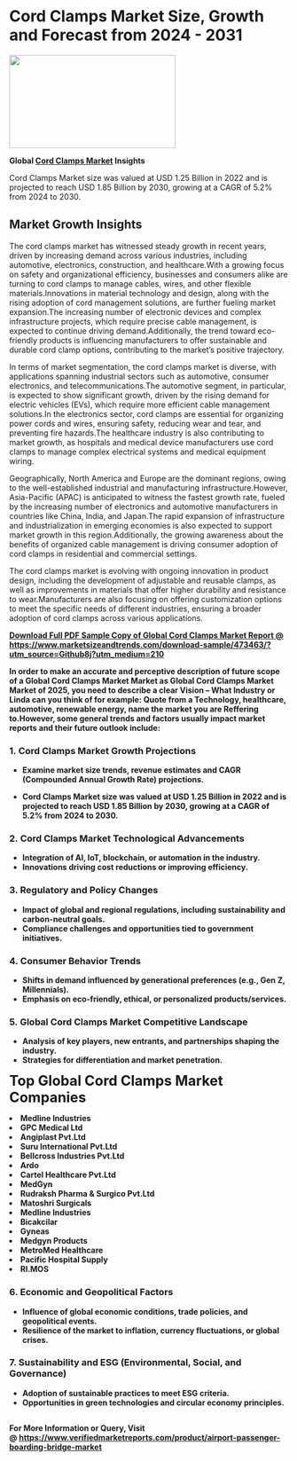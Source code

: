 <H1>Cord Clamps Market Size, Growth and Forecast from 2024 - 2031</H1><img class="aligncenter size-medium wp-image-584254" src="https://thirdeyenews.in/wp-content/uploads/2024/09/Global-Market-Research-300x168.jpeg" alt="" width="300" height="168" /><p><strong>Global&nbsp;<a href="https://www.marketsizeandtrends.com/download-sample/473463/?utm_source=Github8j?utm_medium=210">Cord Clamps Market</a> Insights</strong></p><p>Cord Clamps Market size was valued at USD 1.25 Billion in 2022 and is projected to reach USD 1.85 Billion by 2030, growing at a CAGR of 5.2% from 2024 to 2030.</p><p><h2>Market Growth Insights</h2> <p>The cord clamps market has witnessed steady growth in recent years, driven by increasing demand across various industries, including automotive, electronics, construction, and healthcare.With a growing focus on safety and organizational efficiency, businesses and consumers alike are turning to cord clamps to manage cables, wires, and other flexible materials.Innovations in material technology and design, along with the rising adoption of cord management solutions, are further fueling market expansion.The increasing number of electronic devices and complex infrastructure projects, which require precise cable management, is expected to continue driving demand.Additionally, the trend toward eco-friendly products is influencing manufacturers to offer sustainable and durable cord clamp options, contributing to the market’s positive trajectory.</p> <p><strong><a href="#"></a></strong></p> <p>In terms of market segmentation, the cord clamps market is diverse, with applications spanning industrial sectors such as automotive, consumer electronics, and telecommunications.The automotive segment, in particular, is expected to show significant growth, driven by the rising demand for electric vehicles (EVs), which require more efficient cable management solutions.In the electronics sector, cord clamps are essential for organizing power cords and wires, ensuring safety, reducing wear and tear, and preventing fire hazards.The healthcare industry is also contributing to market growth, as hospitals and medical device manufacturers use cord clamps to manage complex electrical systems and medical equipment wiring.</p> <p>Geographically, North America and Europe are the dominant regions, owing to the well-established industrial and manufacturing infrastructure.However, Asia-Pacific (APAC) is anticipated to witness the fastest growth rate, fueled by the increasing number of electronics and automotive manufacturers in countries like China, India, and Japan.The rapid expansion of infrastructure and industrialization in emerging economies is also expected to support market growth in this region.Additionally, the growing awareness about the benefits of organized cable management is driving consumer adoption of cord clamps in residential and commercial settings.</p> <p>The cord clamps market is evolving with ongoing innovation in product design, including the development of adjustable and reusable clamps, as well as improvements in materials that offer higher durability and resistance to wear.Manufacturers are also focusing on offering customization options to meet the specific needs of different industries, ensuring a broader adoption of cord clamps across various applications.</p> <p><strong><a href="#"></p><p><span class=""><strong>Download Full PDF Sample Copy of Global Cord Clamps Market Report</strong> @ <a href="https://www.marketsizeandtrends.com/download-sample/473463/?utm_source=Github8j?utm_medium=210" target="_blank">https://www.marketsizeandtrends.com/download-sample/473463/?utm_source=Github8j?utm_medium=210</a></span></p><p>In order to make an accurate and perceptive description of future scope of a Global&nbsp;Cord Clamps Market Market as Global&nbsp;Cord Clamps Market Market of 2025, you need to describe a clear Vision &ndash; What Industry or Linda can you think of for example: Quote from a Technology, healthcare, automotive, renewable energy, name the market you are Reffering to.However, some general trends and factors usually impact market reports and their future outlook include:</p><h3>1.&nbsp;<strong>Cord Clamps Market Growth Projections</strong></h3><ul><li>Examine market size trends, revenue estimates and CAGR (Compounded Annual Growth Rate) projections.</li><li><p>Cord Clamps Market size was valued at USD 1.25 Billion in 2022 and is projected to reach USD 1.85 Billion by 2030, growing at a CAGR of 5.2% from 2024 to 2030.</p></li></ul><h3>2.&nbsp;<strong>Cord Clamps Market Technological Advancements</strong></h3><ul><li>Integration of AI, IoT, blockchain, or automation in the industry.</li><li>Innovations driving cost reductions or improving efficiency.</li></ul><h3>3.&nbsp;<strong>Regulatory and Policy Changes</strong></h3><ul><li>Impact of global and regional regulations, including sustainability and carbon-neutral goals.</li><li>Compliance challenges and opportunities tied to government initiatives.</li></ul><h3>4.&nbsp;<strong>Consumer Behavior Trends</strong></h3><ul><li>Shifts in demand influenced by generational preferences (e.g., Gen Z, Millennials).</li><li>Emphasis on eco-friendly, ethical, or personalized products/services.</li></ul><h3>5.&nbsp;<strong>Global Cord Clamps Market Competitive Landscape</strong></h3><ul><li>Analysis of key players, new entrants, and partnerships shaping the industry.</li><li>Strategies for differentiation and market penetration.</li></ul><p data-pm-slice="1 1 []"><span style="color: inherit; font-family: inherit; font-size: 25px;">Top Global Cord Clamps Market Companies</span></p><div class="" data-test-id=""><p><li>Medline Industries</li><li> GPC Medical Ltd</li><li> Angiplast Pvt.Ltd</li><li> Suru International Pvt.Ltd</li><li> Bellcross Industries Pvt.Ltd</li><li> Ardo</li><li> Cartel Healthcare Pvt.Ltd</li><li> MedGyn</li><li> Rudraksh Pharma & Surgico Pvt.Ltd</li><li> Matoshri Surgicals</li><li> Medline Industries</li><li> Bicakcilar</li><li> Gyneas</li><li> Medgyn Products</li><li> MetroMed Healthcare</li><li> Pacific Hospital Supply</li><li> RI.MOS</li></p></div><h3>6.&nbsp;<strong>Economic and Geopolitical Factors</strong></h3><ul><li>Influence of global economic conditions, trade policies, and geopolitical events.</li><li>Resilience of the market to inflation, currency fluctuations, or global crises.</li></ul><h3>7.&nbsp;<strong>Sustainability and ESG (Environmental, Social, and Governance)</strong></h3><ul><li>Adoption of sustainable practices to meet ESG criteria.</li><li>Opportunities in green technologies and circular economy principles.</li></ul><h2><strong style="font-size: 14px;">For More Information or Query, Visit @&nbsp;</strong><a style="background-color: #ffffff; font-size: 14px;" href="https://www.marketsizeandtrends.com/report/cord-clamps-market/" target="_blank">https://www.verifiedmarketreports.com/product/airport-passenger-boarding-bridge-market</a></h2>